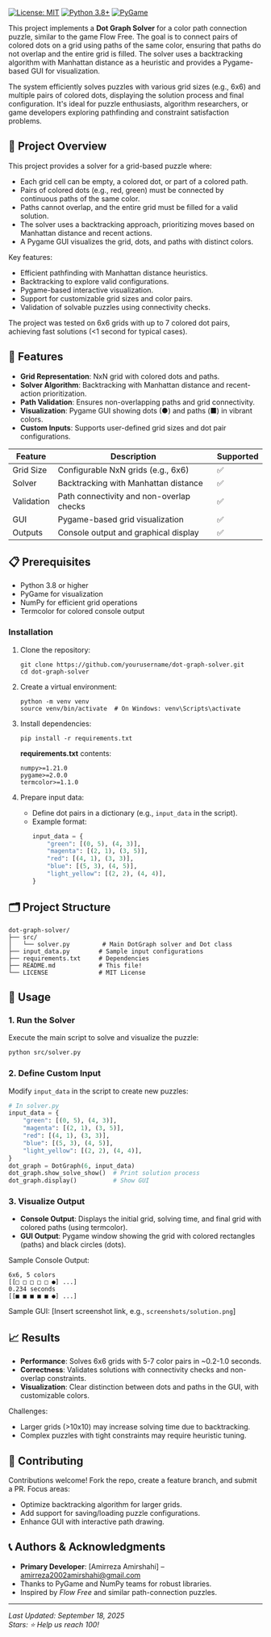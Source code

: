 


[![License: MIT](https://img.shields.io/badge/License-MIT-yellow.svg)](https://opensource.org/licenses/MIT)
[![Python 3.8+](https://img.shields.io/badge/Python-3.8%2B-blue.svg)](https://www.python.org/downloads/)
[![PyGame](https://img.shields.io/badge/PyGame-2.0.0+-orange.svg)](https://www.pygame.org/)

This project implements a **Dot Graph Solver** for a color path connection puzzle, similar to the game Flow Free. The goal is to connect pairs of colored dots on a grid using paths of the same color, ensuring that paths do not overlap and the entire grid is filled. The solver uses a backtracking algorithm with Manhattan distance as a heuristic and provides a Pygame-based GUI for visualization.

The system efficiently solves puzzles with various grid sizes (e.g., 6x6) and multiple pairs of colored dots, displaying the solution process and final configuration. It's ideal for puzzle enthusiasts, algorithm researchers, or game developers exploring pathfinding and constraint satisfaction problems.

## 🎯 Project Overview

This project provides a solver for a grid-based puzzle where:
- Each grid cell can be empty, a colored dot, or part of a colored path.
- Pairs of colored dots (e.g., red, green) must be connected by continuous paths of the same color.
- Paths cannot overlap, and the entire grid must be filled for a valid solution.
- The solver uses a backtracking approach, prioritizing moves based on Manhattan distance and recent actions.
- A Pygame GUI visualizes the grid, dots, and paths with distinct colors.

Key features:
- Efficient pathfinding with Manhattan distance heuristics.
- Backtracking to explore valid configurations.
- Pygame-based interactive visualization.
- Support for customizable grid sizes and color pairs.
- Validation of solvable puzzles using connectivity checks.

The project was tested on 6x6 grids with up to 7 colored dot pairs, achieving fast solutions (<1 second for typical cases).

## 🚀 Features

- **Grid Representation**: NxN grid with colored dots and paths.
- **Solver Algorithm**: Backtracking with Manhattan distance and recent-action prioritization.
- **Path Validation**: Ensures non-overlapping paths and grid connectivity.
- **Visualization**: Pygame GUI showing dots (●) and paths (■) in vibrant colors.
- **Custom Inputs**: Supports user-defined grid sizes and dot pair configurations.

| Feature | Description | Supported |
|---------|-------------|-----------|
| Grid Size | Configurable NxN grids (e.g., 6x6) | ✅ |
| Solver | Backtracking with Manhattan distance | ✅ |
| Validation | Path connectivity and non-overlap checks | ✅ |
| GUI | Pygame-based grid visualization | ✅ |
| Outputs | Console output and graphical display | ✅ |

## 📋 Prerequisites

- Python 3.8 or higher
- PyGame for visualization
- NumPy for efficient grid operations
- Termcolor for colored console output

### Installation

1. Clone the repository:
   ```
   git clone https://github.com/yourusername/dot-graph-solver.git
   cd dot-graph-solver
   ```

2. Create a virtual environment:
   ```
   python -m venv venv
   source venv/bin/activate  # On Windows: venv\Scripts\activate
   ```

3. Install dependencies:
   ```
   pip install -r requirements.txt
   ```

   **requirements.txt** contents:
   ```
   numpy>=1.21.0
   pygame>=2.0.0
   termcolor>=1.1.0
   ```

4. Prepare input data:
   - Define dot pairs in a dictionary (e.g., `input_data` in the script).
   - Example format:
     ```python
     input_data = {
         "green": [(0, 5), (4, 3)],
         "magenta": [(2, 1), (3, 5)],
         "red": [(4, 1), (3, 3)],
         "blue": [(5, 3), (4, 5)],
         "light_yellow": [(2, 2), (4, 4)],
     }
     ```

## 🗂️ Project Structure

```
dot-graph-solver/
├── src/
│   └── solver.py         # Main DotGraph solver and Dot class
├── input_data.py        # Sample input configurations
├── requirements.txt     # Dependencies
├── README.md            # This file!
└── LICENSE              # MIT License
```

## 🔧 Usage

### 1. Run the Solver
Execute the main script to solve and visualize the puzzle:
```bash
python src/solver.py
```

### 2. Define Custom Input
Modify `input_data` in the script to create new puzzles:
```python
# In solver.py
input_data = {
    "green": [(0, 5), (4, 3)],
    "magenta": [(2, 1), (3, 5)],
    "red": [(4, 1), (3, 3)],
    "blue": [(5, 3), (4, 5)],
    "light_yellow": [(2, 2), (4, 4)],
}
dot_graph = DotGraph(6, input_data)
dot_graph.show_solve_show()  # Print solution process
dot_graph.display()          # Show GUI
```

### 3. Visualize Output
- **Console Output**: Displays the initial grid, solving time, and final grid with colored paths (using termcolor).
- **GUI Output**: Pygame window showing the grid with colored rectangles (paths) and black circles (dots).

Sample Console Output:
```
6x6, 5 colors
[[□ □ □ □ □ ●] ...]
0.234 seconds
[[■ ■ ■ ■ ■ ●] ...]
```

Sample GUI: [Insert screenshot link, e.g., `screenshots/solution.png`]

## 📈 Results

- **Performance**: Solves 6x6 grids with 5-7 color pairs in ~0.2-1.0 seconds.
- **Correctness**: Validates solutions with connectivity checks and non-overlap constraints.
- **Visualization**: Clear distinction between dots and paths in the GUI, with customizable colors.

Challenges:
- Larger grids (>10x10) may increase solving time due to backtracking.
- Complex puzzles with tight constraints may require heuristic tuning.

## 🤝 Contributing

Contributions welcome! Fork the repo, create a feature branch, and submit a PR. Focus areas:
- Optimize backtracking algorithm for larger grids.
- Add support for saving/loading puzzle configurations.
- Enhance GUI with interactive path drawing.

## 📞 Authors & Acknowledgments

- **Primary Developer**: [Amirreza Amirshahi] – [amirreza2002amirshahi@gmail.com](mailto:amirreza2002amirshahi@gmail.com)
- Thanks to PyGame and NumPy teams for robust libraries.
- Inspired by *Flow Free* and similar path-connection puzzles.




---

*Last Updated: September 18, 2025*  
*Stars: ⭐ Help us reach 100!*
